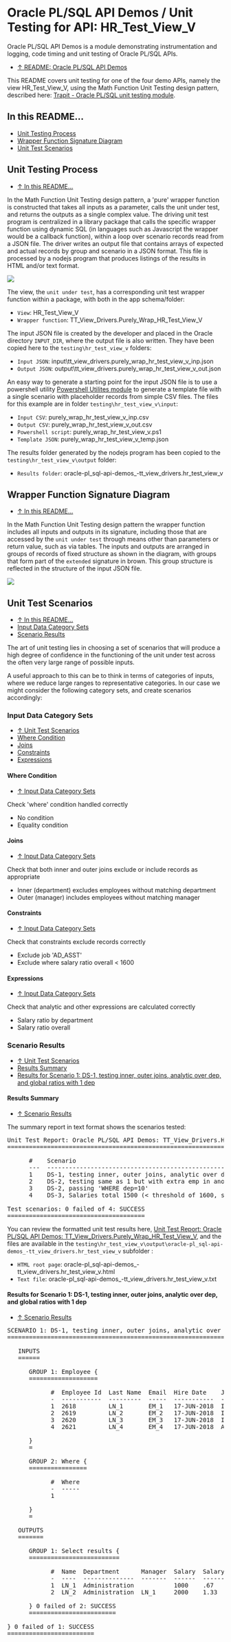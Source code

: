 # Oracle PL/SQL API Demos / Unit Testing for API: HR_Test_View_V

Oracle PL/SQL API Demos is a module demonstrating instrumentation and logging, code timing and unit testing of Oracle PL/SQL APIs.
- [&uarr; README: Oracle PL/SQL API Demos](https://github.com/BrenPatF/oracle_plsql_api_demos#oracle-plsql-api-demos)

This README covers unit testing for one of the four demo APIs, namely the view HR_Test_View_V, using the Math Function Unit Testing design pattern, described here: [Trapit - Oracle PL/SQL unit testing module](https://github.com/BrenPatF/trapit_oracle_tester).

## In this README...
- [Unit Testing Process](https://github.com/BrenPatF/oracle_plsql_api_demos/blob/master/testing/hr_test_view_v/README.md#unit-testing-process)
- [Wrapper Function Signature Diagram](https://github.com/BrenPatF/oracle_plsql_api_demos/blob/master/testing/hr_test_view_v/README.md#wrapper-function-signature-diagram)
- [Unit Test Scenarios](https://github.com/BrenPatF/oracle_plsql_api_demos/blob/master/testing/hr_test_view_v/README.md#unit-test-scenarios)

## Unit Testing Process
- [&uarr; In this README...](https://github.com/BrenPatF/oracle_plsql_api_demos/blob/master/testing/hr_test_view_v/README.md#in-this-readme)

In the Math Function Unit Testing design pattern, a 'pure' wrapper function is constructed that takes all inputs as a parameter, calls the unit under test, and returns the outputs as a single complex value. The driving unit test program is centralized in a library package that calls the specific wrapper function using dynamic SQL (in languages such as Javascript the wrapper would be a callback function), within a loop over scenario records read from a JSON file. The driver writes an output file that contains arrays of expected and actual records by group and scenario in a JSON format. This file is processed by a nodejs program that produces listings of the results in HTML and/or text format.
<div>
<img src="../Oracle PLSQL API Demos - DFD.png" text-align="center" display="inline-block">
</div>

The view, the `unit under test`, has a corresponding unit test wrapper function within a package, with both in the app schema/folder:
- `View`: HR_Test_View_V
- `Wrapper function`: TT_View_Drivers.Purely_Wrap_HR_Test_View_V

The input JSON file is created by the developer and placed in the Oracle directory `INPUT_DIR`, where the output file is also written. They have been copied here to the `testing\hr_test_view_v` folders:
- `Input JSON`: input\tt_view_drivers.purely_wrap_hr_test_view_v_inp.json 
- `Output JSON`: output\tt_view_drivers.purely_wrap_hr_test_view_v_out.json

An easy way to generate a starting point for the input JSON file is to use a powershell utility [Powershell Utilites module](https://github.com/BrenPatF/powershell_utils) to generate a template file with a single scenario with placeholder records from simple CSV files. The files for this example are in folder `testing\hr_test_view_v\input`:
- `Input CSV`: purely_wrap_hr_test_view_v_inp.csv
- `Output CSV`: purely_wrap_hr_test_view_v_out.csv
- `Powershell script`: purely_wrap_hr_test_view_v.ps1
- `Template JSON`: purely_wrap_hr_test_view_v_temp.json

The results folder generated by the nodejs program has been copied to the `testing\hr_test_view_v\output` folder:
- `Results folder`: oracle-pl_sql-api-demos_-tt_view_drivers.hr_test_view_v

## Wrapper Function Signature Diagram
- [&uarr; In this README...](https://github.com/BrenPatF/oracle_plsql_api_demos/blob/master/testing/hr_test_view_v/README.md#in-this-readme)

In the Math Function Unit Testing design pattern the wrapper function includes all inputs and outputs in its signature, including those that are accessed by the `unit under test` through means other than parameters or return value, such as via tables. The inputs and outputs are arranged in groups of records of fixed structure as shown in the diagram, with groups that form part of the `extended` signature in brown. This group structure is reflected in the structure of the input JSON file.

<img src="tt_view_drivers.purely_wrap_hr_test_view_v.png">

## Unit Test Scenarios
- [&uarr; In this README...](https://github.com/BrenPatF/oracle_plsql_api_demos/blob/master/testing/hr_test_view_v/README.md#in-this-readme)
- [Input Data Category Sets](https://github.com/BrenPatF/oracle_plsql_api_demos/blob/master/testing/hr_test_view_v/README.md#input-data-category-sets)
- [Scenario Results](https://github.com/BrenPatF/oracle_plsql_api_demos/blob/master/testing/hr_test_view_v/README.md#scenario-results)

The art of unit testing lies in choosing a set of scenarios that will produce a high degree of confidence in the functioning of the unit under test across the often very large range of possible inputs.

A useful approach to this can be to think in terms of categories of inputs, where we reduce large ranges to representative categories. In our case we might consider the following category sets, and create scenarios accordingly:

### Input Data Category Sets
- [&uarr; Unit Test Scenarios](https://github.com/BrenPatF/oracle_plsql_api_demos/blob/master/testing/hr_test_view_v/README.md#unit-test-scenarios)
- [Where Condition](https://github.com/BrenPatF/oracle_plsql_api_demos/blob/master/testing/hr_test_view_v/README.md#where-condition)
- [Joins](https://github.com/BrenPatF/oracle_plsql_api_demos/blob/master/testing/hr_test_view_v/README.md#joins)
- [Constraints](https://github.com/BrenPatF/oracle_plsql_api_demos/blob/master/testing/hr_test_view_v/README.md#constraints)
- [Expressions](https://github.com/BrenPatF/oracle_plsql_api_demos/blob/master/testing/hr_test_view_v/README.md#expressions)

#### Where Condition
- [&uarr; Input Data Category Sets](https://github.com/BrenPatF/oracle_plsql_api_demos/blob/master/testing/hr_test_view_v/README.md#input-data-category-sets)

Check 'where' condition handled correctly
- No condition
- Equality condition

#### Joins
- [&uarr; Input Data Category Sets](https://github.com/BrenPatF/oracle_plsql_api_demos/blob/master/testing/hr_test_view_v/README.md#input-data-category-sets)

Check that both inner and outer joins exclude or include records as appropriate
- Inner (department) excludes employees without matching department
- Outer (manager) includes employees without matching manager

#### Constraints
- [&uarr; Input Data Category Sets](https://github.com/BrenPatF/oracle_plsql_api_demos/blob/master/testing/hr_test_view_v/README.md#input-data-category-sets)

Check that constraints exclude records correctly
- Exclude job 'AD_ASST'
- Exclude where salary ratio overall < 1600

#### Expressions
- [&uarr; Input Data Category Sets](https://github.com/BrenPatF/oracle_plsql_api_demos/blob/master/testing/hr_test_view_v/README.md#input-data-category-sets)

Check that analytic and other expressions are calculated correctly
- Salary ratio by department
- Salary ratio overall

### Scenario Results
- [&uarr; Unit Test Scenarios](https://github.com/BrenPatF/oracle_plsql_api_demos/blob/master/testing/hr_test_view_v/README.md#unit-test-scenarios)
- [Results Summary](https://github.com/BrenPatF/oracle_plsql_api_demos/blob/master/testing/hr_test_view_v/README.md#results-summary)
- [Results for Scenario 1: DS-1, testing inner, outer joins, analytic over dep, and global ratios with 1 dep](https://github.com/BrenPatF/oracle_plsql_api_demos/blob/master/testing/hr_test_view_v/README.md#results-for-scenario-1-ds-1-testing-inner-outer-joins-analytic-over-dep-and-global-ratios-with-1-dep)

#### Results Summary
- [&uarr; Scenario Results](https://github.com/BrenPatF/oracle_plsql_api_demos/blob/master/testing/hr_test_view_v/README.md#scenario-results)

The summary report in text format shows the scenarios tested:

<pre>
Unit Test Report: Oracle PL/SQL API Demos: TT_View_Drivers.HR_Test_View_V
=========================================================================

      #    Scenario                                                                           Fails (of 1)  Status 
      ---  ---------------------------------------------------------------------------------  ------------  -------
      1    DS-1, testing inner, outer joins, analytic over dep, and global ratios with 1 dep  0             SUCCESS
      2    DS-2, testing same as 1 but with extra emp in another dep                          0             SUCCESS
      3    DS-2, passing 'WHERE dep=10'                                                       0             SUCCESS
      4    DS-3, Salaries total 1500 (< threshold of 1600, so return nothing)                 0             SUCCESS

Test scenarios: 0 failed of 4: SUCCESS
======================================
</pre>

You can review the formatted unit test results here, [Unit Test Report: Oracle PL/SQL API Demos: TT_View_Drivers.Purely_Wrap_HR_Test_View_V](http://htmlpreview.github.io/?https://github.com/BrenPatF/oracle_plsql_api_demos/blob/master/testing/hr_test_view_v/output/oracle-pl_sql-api-demos_-tt_view_drivers.hr_test_view_v/oracle-pl_sql-api-demos_-tt_view_drivers.hr_test_view_v.html), and the files are available in the `testing\hr_test_view_v\output\oracle-pl_sql-api-demos_-tt_view_drivers.hr_test_view_v` subfolder :
- `HTML root page`: oracle-pl_sql-api-demos_-tt_view_drivers.hr_test_view_v.html
- `Text file`: oracle-pl_sql-api-demos_-tt_view_drivers.hr_test_view_v.txt

#### Results for Scenario 1: DS-1, testing inner, outer joins, analytic over dep, and global ratios with 1 dep
- [&uarr; Scenario Results](https://github.com/BrenPatF/oracle_plsql_api_demos/blob/master/testing/hr_test_view_v/README.md#scenario-results)

<pre>
SCENARIO 1: DS-1, testing inner, outer joins, analytic over dep, and global ratios with 1 dep {
===============================================================================================

   INPUTS
   ======

      GROUP 1: Employee {
      ===================

            #  Employee Id  Last Name  Email  Hire Date    Job      Salary  Manager Id  Department Id  Updated    
            -  -----------  ---------  -----  -----------  -------  ------  ----------  -------------  -----------
            1  2618         LN_1       EM_1   17-JUN-2018  IT_PROG  1000                10             17-JUN-2018
            2  2619         LN_2       EM_2   17-JUN-2018  IT_PROG  2000    2618        10             17-JUN-2018
            3  2620         LN_3       EM_3   17-JUN-2018  IT_PROG  3000    2618                       17-JUN-2018
            4  2621         LN_4       EM_4   17-JUN-2018  AD_ASST  4000    2618        10             17-JUN-2018

      }
      =

      GROUP 2: Where {
      ================

            #  Where
            -  -----
            1       

      }
      =

   OUTPUTS
   =======

      GROUP 1: Select results {
      =========================

            #  Name  Department      Manager  Salary  Salary Ratio (dep)  Salary Ratio (overall)
            -  ----  --------------  -------  ------  ------------------  ----------------------
            1  LN_1  Administration           1000    .67                 .4                    
            2  LN_2  Administration  LN_1     2000    1.33                .8                    

      } 0 failed of 2: SUCCESS
      ========================

} 0 failed of 1: SUCCESS
========================
</pre>
